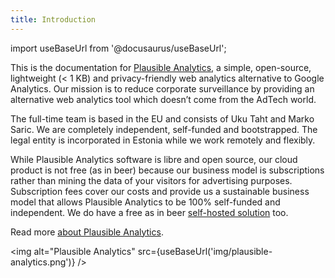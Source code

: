 ```yaml
---
title: Introduction
--- 
```


import useBaseUrl from '@docusaurus/useBaseUrl';

This is the documentation for [Plausible Analytics](https://plausible.io/), a simple, open-source, lightweight (< 1 KB) and privacy-friendly web analytics alternative to Google Analytics. Our mission is to reduce corporate surveillance by providing an alternative web analytics tool which doesn’t come from the AdTech world.

The full-time team is based in the EU and consists of Uku Taht and Marko Saric. We are completely independent, self-funded and bootstrapped. The legal entity is incorporated in Estonia while we work remotely and flexibly. 

While Plausible Analytics software is libre and open source, our cloud product is not free (as in beer) because our business model is subscriptions rather than mining the data of your visitors for advertising purposes. Subscription fees cover our costs and provide us a sustainable business model that allows Plausible Analytics to be 100% self-funded and independent. We do have a free as in beer [self-hosted solution](https://plausible.io/self-hosted-web-analytics) too.

Read more [about Plausible Analytics](https://plausible.io/about).

<img alt="Plausible Analytics" src={useBaseUrl('img/plausible-analytics.png')} />
